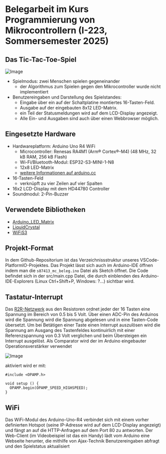 # Belegarbeit im Kurs Programmierung von Mikrocontrollern (I-223, Sommersemester 2025)
## Das Tic-Tac-Toe-Spiel
![Image](https://github.com/user-attachments/assets/423a0515-ce39-466c-907d-76c6e42309c8)
- Spielmodus: zwei Menschen spielen gegeneinander
  - der Algorithmus zum Spielen gegen den Mikrocontroller wurde nicht implementiert
- Benutzereingaben und Darstellung des Spielstandes:
  - Eingabe über ein auf der Schaltplatine montiertes 16-Tasten-Feld.
  - Ausgabe auf der eingebauten 8x12 LED-Matrix.
  - ein Teil der Statusmeldungen wird auf dem LCD-Display angezeigt.
  - Alle Ein- und Ausgaben sind auch über einen Webbrowser möglich.

## Eingesetzte Hardware
- Hardwareplatform: Arduino Uno R4 WiFi
  - Microcontroller: Renesas RA4M1 (Arm® Cortex®-M4) (48 MHz, 32 kB RAM, 256 kB Flash)
  - Wi-Fi/Bluetooth-Modul: ESP32-S3-MINI-1-N8
  - 12x8 LED-Matrix
  - [weitere Informationen auf arduino.cc](https://docs.arduino.cc/hardware/uno-r4-wifi/)
- 16-Tasten-Feld
  - verknüpft zu vier Zeilen auf vier Spalten
- 16x2 LCD-Display mit dem HD44780 Controller
- Soundmodul: 2-Pin-Buzzer

## Verwendete Bibliotheken
- [Arduino_LED_Matrix](https://docs.arduino.cc/tutorials/uno-r4-wifi/led-matrix/)
- [LiquidCrystal](https://docs.arduino.cc/libraries/liquidcrystal/)
- [WiFiS3](https://docs.arduino.cc/tutorials/uno-r4-wifi/r4-wifi-getting-started/)

## Projekt-Format
In dem Github-Repositorium ist das Verzeichnissstruktur unseres VSCode-PlatformIO-Projektes. Das Projekt lässt sich auch im Arduino-IDE öffnen indem man die `s87413_mc_beleg.ino` Datei als Sketch öffnet. Die Code befindet sich in der src/main.cpp Datei, die durch einblenden des Arduino-IDE-Explorers (Linux Ctrl+Shift+P, Windows: ?...) sichtbar wird.

## Tastatur-Interrupt
Das [R2R-Netzwerk](https://de.wikipedia.org/wiki/R2R-Netzwerk) aus den Resistoren ordnet jeder der 16 Tasten eine Spannung im Bereich von 0.5 bis 5 Volt. Über einen ADC-Pin des Arduinos wird die Spannung wird die Spannung abgelesen und in eine Tasten-Code übersetzt. Um bei Betätigen einer Taste einen Interrupt auszulösen wird die Spannung am Ausgang des Tastenfeldes kontinuirlich mit einer Referenzspannung von 0.3 Volt verglichen und beim Übersteigen ein Interrupt ausgelöst.
Als Comparator wird der im Arduino eingebauter Operationsverstärker verwendet

![Image](https://github.com/user-attachments/assets/6425c811-b0a6-446b-832c-18845320f380)

aktiviert wird er mit:
```
#include <OPAMP.h>

void setup () {
  OPAMP.begin(OPAMP_SPEED_HIGHSPEED);
}
```

## WiFi
Das WiFi-Modul des Arduino-Uno-R4 verbindet sich mit einem vorher definierten Hotspot (seine IP-Adresse wird auf dem LCD-Display angezeigt) und fängt an auf die HTTP-Anfragen auf dem Port 80 zu antworten.
Der Web-Client (im Videobeispiel ist das ein Handy) lädt vom Arduino eine Webseite herunter, die mithilfe von Ajax-Technik Benutzereingaben abfragt und den Spielstatus aktualisiert




